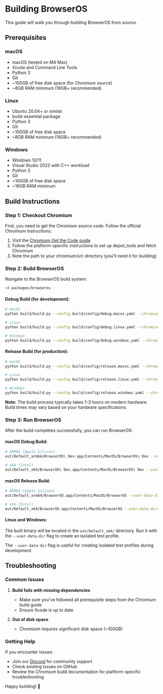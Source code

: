 # Building BrowserOS

This guide will walk you through building BrowserOS from source.

## Prerequisites

### macOS
- macOS (tested on M4 Max)
- Xcode and Command Line Tools
- Python 3
- Git
- ~100GB of free disk space (for Chromium source)
- ~8GB RAM minimum (16GB+ recommended)

### Linux
- Ubuntu 20.04+ or similar
- build-essential package
- Python 3
- Git
- ~100GB of free disk space
- ~8GB RAM minimum (16GB+ recommended)

### Windows
- Windows 10/11
- Visual Studio 2022 with C++ workload
- Python 3
- Git
- ~100GB of free disk space
- ~16GB RAM minimum

## Build Instructions

### Step 1: Checkout Chromium

First, you need to get the Chromium source code. Follow the official Chromium instructions:

1. Visit the [Chromium Get the Code guide](https://www.chromium.org/developers/how-tos/get-the-code/)
2. Follow the platform-specific instructions to set up depot_tools and fetch Chromium
3. Note the path to your chromium/src directory (you'll need it for building)

### Step 2: Build BrowserOS

Navigate to the BrowserOS build system:

```bash
cd packages/browseros
```

#### Debug Build (for development):

```bash
# macOS
python build/build.py --config build/config/debug.macos.yaml --chromium-src /path/to/chromium/src --build

# Linux
python build/build.py --config build/config/debug.linux.yaml --chromium-src /path/to/chromium/src --build

# Windows
python build/build.py --config build/config/debug.windows.yaml --chromium-src /path/to/chromium/src --build
```

#### Release Build (for production):

```bash
# macOS
python build/build.py --config build/config/release.macos.yaml --chromium-src /path/to/chromium/src --build

# Linux
python build/build.py --config build/config/release.linux.yaml --chromium-src /path/to/chromium/src --build

# Windows
python build/build.py --config build/config/release.windows.yaml --chromium-src /path/to/chromium/src --build
```

**Note:** The build process typically takes 1-3 hours on modern hardware. Build times may vary based on your hardware specifications.

### Step 3: Run BrowserOS

After the build completes successfully, you can run BrowserOS:

#### macOS Debug Build:
```bash
# ARM64 (Apple Silicon)
out/Default_arm64/BrowserOS\ Dev.app/Contents/MacOS/BrowserOS\ Dev --user-data-dir=/tmp/test-profile

# x64 (Intel)
out/Default_x64/BrowserOS\ Dev.app/Contents/MacOS/BrowserOS\ Dev --user-data-dir=/tmp/test-profile
```

#### macOS Release Build:
```bash
# ARM64 (Apple Silicon)
out/Default_arm64/BrowserOS.app/Contents/MacOS/BrowserOS --user-data-dir=/tmp/test-profile

# x64 (Intel)
out/Default_x64/BrowserOS.app/Contents/MacOS/BrowserOS --user-data-dir=/tmp/test-profile
```

#### Linux and Windows:
The built binary will be located in the `out/Default_x64/` directory. Run it with the `--user-data-dir` flag to create an isolated test profile.

The `--user-data-dir` flag is useful for creating isolated test profiles during development.

## Troubleshooting

### Common Issues

1. **Build fails with missing dependencies**
   - Make sure you've followed all prerequisite steps from the Chromium build guide
   - Ensure Xcode is up to date

2. **Out of disk space**
   - Chromium requires significant disk space (~100GB)

### Getting Help

If you encounter issues:
- Join our [Discord](https://discord.gg/YKwjt5vuKr) for community support
- Check existing issues on GitHub
- Review the Chromium build documentation for platform-specific troubleshooting


Happy building! 🚀
